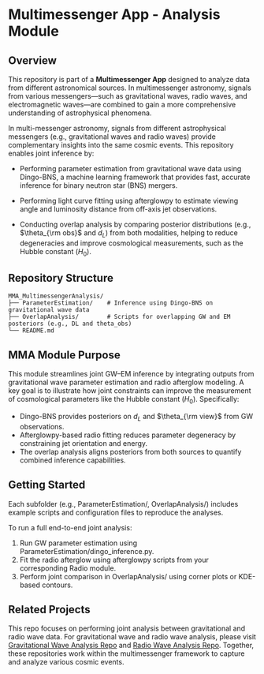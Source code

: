 # Multimessenger App - Analysis Module

## Overview
This repository is part of a **Multimessenger App** designed to analyze data from different astronomical sources. In multimessenger astronomy, signals from various messengers—such as gravitational waves, radio waves, and electromagnetic waves—are combined to gain a more comprehensive understanding of astrophysical phenomena.

In multi-messenger astronomy, signals from different astrophysical messengers (e.g., gravitational waves and radio waves) provide complementary insights into the same cosmic events. This repository enables joint inference by:

- Performing parameter estimation from gravitational wave data using Dingo-BNS, a machine learning framework that provides fast, accurate inference for binary neutron star (BNS) mergers.

- Performing light curve fitting using afterglowpy to estimate viewing angle and luminosity distance from off-axis jet observations.

- Conducting overlap analysis by comparing posterior distributions (e.g., $\theta_{\rm obs}$ and $d_L$) from both modalities, helping to reduce degeneracies and improve cosmological measurements, such as the Hubble constant ($H_0$).

## Repository Structure
```
MMA_MultimessengerAnalysis/
├── ParameterEstimation/    # Inference using Dingo-BNS on gravitational wave data
├── OverlapAnalysis/        # Scripts for overlapping GW and EM posteriors (e.g., DL and theta_obs)
└── README.md
```

## MMA Module Purpose
This module streamlines joint GW–EM inference by integrating outputs from gravitational wave parameter estimation and radio afterglow modeling. A key goal is to illustrate how joint constraints can improve the measurement of cosmological parameters like the Hubble constant ($H_0$). Specifically:

- Dingo-BNS provides posteriors on $d_L$ and $\theta_{\rm view}$ from GW observations.
- Afterglowpy-based radio fitting reduces parameter degeneracy by constraining jet orientation and energy.
- The overlap analysis aligns posteriors from both sources to quantify combined inference capabilities.

## Getting Started
Each subfolder (e.g., ParameterEstimation/, OverlapAnalysis/) includes example scripts and configuration files to reproduce the analyses.

To run a full end-to-end joint analysis:

1. Run GW parameter estimation using ParameterEstimation/dingo_inference.py.
2. Fit the radio afterglow using afterglowpy scripts from your corresponding Radio module.
3. Perform joint comparison in OverlapAnalysis/ using corner plots or KDE-based contours.

## Related Projects
This repo focuses on performing joint analysis between gravitational and radio wave data. For gravitational wave and radio wave analysis, please visit [Gravitational Wave Analysis Repo](https://github.com/parth7stark/MMA_GravitationalWave/tree/main) and [Radio Wave Analysis Repo](https://github.com/parth7stark/MMA_RadioWave/tree/main). Together, these repositories work within the multimessenger framework to capture and analyze various cosmic events.